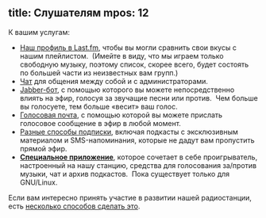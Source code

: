 title: Слушателям
mpos: 12
---
К вашим услугам:

- [Наш профиль в Last.fm][last], чтобы вы могли сравнить свои вкусы с нашим
  плейлистом.  (Имейте в виду, что мы играем только свободную музыку, поэтому
  список, скорее всего, будет состоять по большей части из неизвестных вам
  групп.)
- [Чат][chat] для общения между собой и с администраторами.
- [Jabber-бот][jabber], с помощью которого вы можете непосредственно влиять на
  эфир, голосуя за звучащие песни или против.  Чем больше вы голосуете, тем
  больше «весит» ваш голос.
- [Голосовая почта][voicemail], с помощью которой вы можете прислать голосовое
  сообщение в эфир в любой момент.
- [Разные способы подписки][sub], включая подкасты с эксклюзивным материалом и
  SMS-напоминания, которые не дадут вам пропустить прямой эфир.
- **[Специальное приложение][client]**, которое сочетает в себе проигрыватель,
  настроенный на нашу станцию, средства для голосования за/против музыки, чат и
  архив подкастов.  Пока существует только для GNU/Linux.

Если вам интересно принять участие в развитии нашей радиостанции, есть
[несколько способов сделать это](/support.html).

[chat]: /chat.html
[jabber]: /jabber.html
[last]: http://www.lastfm.ru/user/tmradiobot
[sub]: /subscribe.html
[voicemail]: /voicemail.html
[client]: http://code.google.com/p/umonkey-tools/wiki/tmradio
